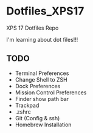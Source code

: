 # Dotfiles_XPS17
XPS 17 Dotfiles Repo

I'm learning about dot files!!!

## TODO
- Terminal Preferences
- Change Shell to ZSH
- Dock Preferences
- Mission Control Preferences
- Finder show path bar
- Trackpad 
- .zshrc
- Git (Config & ssh)
- Homebrew Installation

